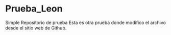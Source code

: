 # Prueba_Leon
Simple Repositorio de prueba
Esta es otra prueba donde modifico el archivo desde el sitio web de Github.
